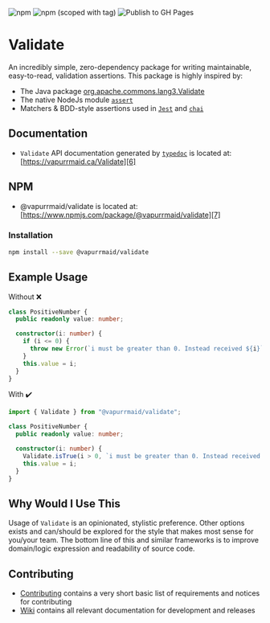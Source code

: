 ![npm](https://img.shields.io/npm/dw/@vapurrmaid/validate?color=%23ea80fc&style=flat-square)
![npm (scoped with tag)](https://img.shields.io/npm/v/@vapurrmaid/validate/latest?color=%23ea80fc&style=flat-square)
![Publish to GH Pages](https://github.com/vapurrmaid/Validate/workflows/Publish%20to%20GH%20Pages/badge.svg?branch=master&event=release)

# Validate

An incredibly simple, zero-dependency package for writing maintainable,
easy-to-read, validation assertions. This package is highly inspired by:

- The Java package [org.apache.commons.lang3.Validate][1]
- The native NodeJs module [`assert`][2]
- Matchers & BDD-style assertions used in [`Jest`][3] and [`chai`][4]

## Documentation

- `Validate` API documentation generated by [`typedoc`][5] is located at:
  [https://vapurrmaid.ca/Validate][6]

## NPM

- @vapurrmaid/validate is located at:
  [https://www.npmjs.com/package/@vapurrmaid/validate][7]

### Installation

```bash
npm install --save @vapurrmaid/validate
```

## Example Usage

Without :x:

```ts
class PositiveNumber {
  public readonly value: number;

  constructor(i: number) {
    if (i <= 0) {
      throw new Error(`i must be greater than 0. Instead received ${i}`);
    }
    this.value = i;
  }
}
```

With :heavy_check_mark:

```ts
import { Validate } from "@vapurrmaid/validate";

class PositiveNumber {
  public readonly value: number;

  constructor(i: number) {
    Validate.isTrue(i > 0, `i must be greater than 0. Instead received ${i}`);
    this.value = i;
  }
}
```

## Why Would I Use This

Usage of `Validate` is an opinionated, stylistic preference. Other options
exists and can/should be explored for the style that makes most sense for
you/your team. The bottom line of this and similar frameworks is to improve
domain/logic expression and readability of source code.

## Contributing

- [Contributing](./.github/CONTRIBUTING.md) contains a very short basic list of
  requirements and notices for contributing
- [Wiki](https://github.com/vapurrmaid/Validate/wiki) contains all relevant
  documentation for development and releases

[1]:
  https://commons.apache.org/proper/commons-lang/javadocs/api-3.1/org/apache/commons/lang3/Validate.html
[2]: https://nodejs.org/api/assert.html
[3]: https://jestjs.io/docs/en/using-matchers
[4]: https://www.chaijs.com/
[5]: https://typedoc.org/
[6]: https://vapurrmaid.ca/Validate/classes/validate.html
[7]: https://www.npmjs.com/package/@vapurrmaid/validate
